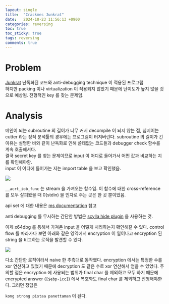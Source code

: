 ```yaml
---
layout: single
title:  "Crackmes Junkrat"
date:   2024-10-23 11:56:13 +0900
categories: reversing
toc: true
toc_sticky: true
tags: reversing
comments: true
---
```



# Problem


[Junkrat](https://crackmes.one/crackme/62dc0ecd33c5d44a934e9922)
난독화된 코드와 anti-debugging technique 이 적용된 프로그램  
하지만 packing 이나 virtualization 이 적용되지 않았기 때문에 난이도가 높지 않을 것으로 예상됨. 
전형적인 key 를 찾는 문제임. 

# Analysis

메인이 되는 subroutine 의 길이가 너무 커서 decompile 이 되지 않는 점, 심지어는 cutter 라는 정적 분석툴의 경우에는 프로그램이 터져버린다. 
subroutine 의 길이가 긴 이유는 설명한 바와 같이 난독화로 인해 쓸데없는 코드들과 debugger check 함수를 계속 호출해서다.  
결국 secret key 를 찾는 문제이므로 input 이 어디로 들어가서 어떤 값과 비교하는 지를 확인해야함.  
input 이 어디에 들어가는 지는 import table 을 보고 확인했음.

<img src="{{site.baseurl | prepend: site.url}}assets/junkrat_import_table.png"/>

 `__acrt_iob_func` 는 stream 을 가져오는 함수임. 이 함수에 대한 cross-reference 를 모두 살펴봤을 때 0(stdin) 을 인자로 주는 곳은 한 곳 뿐이었음.  


 api set 에 대한 내용은 [ms documentation](https://learn.microsoft.com/en-us/windows/win32/apiindex/windows-apisets) 참고 

 anti debugging 를 무시하는 간단한 방법은 [scylla hide plugin](https://github.com/x64dbg/ScyllaHide) 을 사용하는 것. 

이제 x64dbg 를 통해서 가져온 input 을 어떻게 처리하는지 확인해갈 수 있다. control flow 를 따라가다 보면 아래와 같은 영역에서 encryption 이 일어나고 encryption 된 string 을 비교하는 로직을 발견할 수 있다. 

 <img src="{{site.baseurl | prepend: site.url}}assets/junkrat_encrypt.png"/>


다소 간단한 로직이라서 naive 한 추측대로 동작했다. 
encryption 에서는 특정한 수를 xor 연산하고 있었기 때문에 decryption 도 같은 수로 xor 연산해서 얻을 수 있었다. 주의할 점은 encryption 에 사용되는 범위가 final char 를 제외하고 모두 하기 때문에 encrypted answer (`[$ebp-1cc]`) 에서 복호화도 final char 를 제외하고 진행해야한다. 
그러면 정답은 

`kong strong pistaa panettaman` 이 된다. 